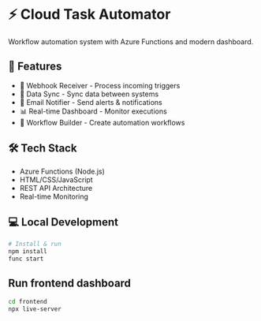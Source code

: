 # ⚡ Cloud Task Automator

Workflow automation system with Azure Functions and modern dashboard.

## 🚀 Features
- 📨 Webhook Receiver - Process incoming triggers
- 🔄 Data Sync - Sync data between systems  
- 📧 Email Notifier - Send alerts & notifications
- 📊 Real-time Dashboard - Monitor executions
- 🔧 Workflow Builder - Create automation workflows

## 🛠️ Tech Stack
- Azure Functions (Node.js)
- HTML/CSS/JavaScript
- REST API Architecture
- Real-time Monitoring

## 💻 Local Development
```bash
# Install & run
npm install
func start
```

## Run frontend dashboard  
```bash
cd frontend
npx live-server
```
